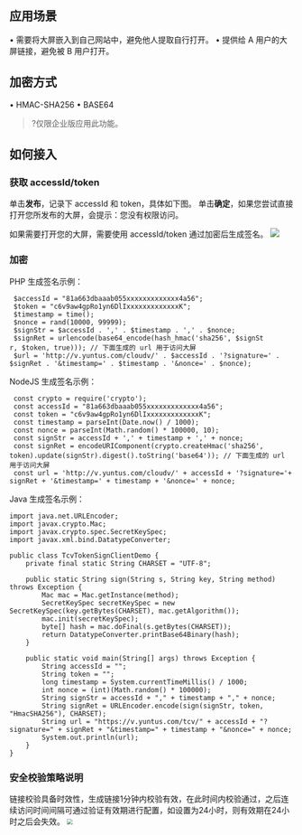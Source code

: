 
## 应用场景 
• 需要将大屏嵌入到自己网站中，避免他人提取自行打开。
• 提供给 A 用户的大屏链接，避免被 B 用户打开。

## 加密方式 
• HMAC-SHA256
• BASE64

>?仅限企业版应用此功能。

## 如何接入
### 获取 accessId/token
单击**发布**，记录下 accessId 和 token，具体如下图。
单击**确定**，如果您尝试直接打开您所发布的大屏，会提示：您没有权限访问。
 
 如果需要打开您的大屏，需要使用 accessId/token 通过加密后生成签名。
![](https://main.qcloudimg.com/raw/fac711403227883d9b1813bb98ad346e.png)

### 加密
PHP 生成签名示例：
```
 $accessId = "81a663dbaaab055xxxxxxxxxxxxx4a56";
 $token = "c6v9aw4gpRo1yn6DlIxxxxxxxxxxxxxK";
 $timestamp = time();
 $nonce = rand(10000, 99999);
 $signStr = $accessId . ',' . $timestamp . ',' . $nonce;
 $signRet = urlencode(base64_encode(hash_hmac('sha256', $signSt
r, $token, true))); // 下面生成的 url 用于访问大屏
 $url = 'http://v.yuntus.com/cloudv/' . $accessId . '?signature=' . $signRet . '&timestamp=' . $timestamp . '&nonce=' . $nonce);
```

NodeJS 生成签名示例：
```
 const crypto = require('crypto');
 const accessId = "81a663dbaaab055xxxxxxxxxxxxx4a56";
 const token = "c6v9aw4gpRo1yn6DlIxxxxxxxxxxxxxK";
 const timestamp = parseInt(Date.now() / 1000);
 const nonce = parseInt(Math.random() * 100000, 10);
 const signStr = accessId + ',' + timestamp + ',' + nonce;
 const signRet = encodeURIComponent(crypto.createHmac('sha256', token).update(signStr).digest().toString('base64')); // 下面生成的 url 用于访问大屏
 const url = 'http://v.yuntus.com/cloudv/' + accessId + '?signature='+ signRet + '&timestamp=' + timestamp + '&nonce=' + nonce;
```

Java 生成签名示例：
```
import java.net.URLEncoder;
import javax.crypto.Mac;
import javax.crypto.spec.SecretKeySpec;
import javax.xml.bind.DatatypeConverter;

public class TcvTokenSignClientDemo {
    private final static String CHARSET = "UTF-8";

    public static String sign(String s, String key, String method) throws Exception {
        Mac mac = Mac.getInstance(method);
        SecretKeySpec secretKeySpec = new SecretKeySpec(key.getBytes(CHARSET), mac.getAlgorithm());
        mac.init(secretKeySpec);
        byte[] hash = mac.doFinal(s.getBytes(CHARSET));
        return DatatypeConverter.printBase64Binary(hash);
    }

    public static void main(String[] args) throws Exception {
        String accessId = "";
        String token = "";
        long timestamp = System.currentTimeMillis() / 1000;
        int nonce = (int)(Math.random() * 100000);
        String signStr = accessId + "," + timestamp + "," + nonce;
        String signRet = URLEncoder.encode(sign(signStr, token, "HmacSHA256"), CHARSET);
        String url = "https://v.yuntus.com/tcv/" + accessId + "?signature=" + signRet + "&timestamp=" + timestamp + "&nonce=" + nonce;
        System.out.println(url);
    }
}
```

### 安全校验策略说明
链接校验具备时效性，生成链接1分钟内校验有效，在此时间内校验通过，之后连续访问时间间隔可通过验证有效期进行配置，如设置为24小时，则有效期在24小时之后会失效。
<img src="https://qcloudimg.tencent-cloud.cn/raw/37a1ed5be535727a8931cb765be69664.png"  style="zoom:60%;">

